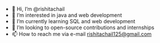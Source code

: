 - 👋 Hi, I’m @rishitachail
- 👀 I’m interested in java and web development 
- 🌱 I’m currently learning SQL and web development 
- 💞️ I’m looking to open-source contributions and internships
- 📫 How to reach me via e-mail rishitachail125@gmail.com

<!---
rishitachail/rishitachail is a ✨ special ✨ repository because its `README.md` (this file) appears on your GitHub profile.
You can click the Preview link to take a look at your changes.
--->
